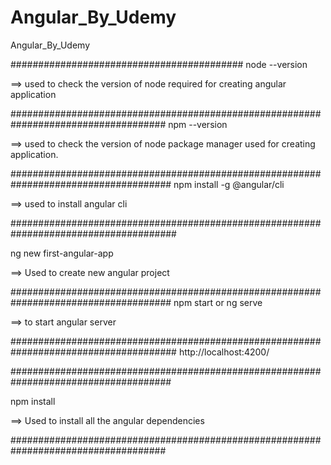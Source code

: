 # Angular_By_Udemy
Angular_By_Udemy

##########################################
node --version

==> used to check the version of node required for creating angular application

####################################################################################
npm --version

==> used to check the version of node package manager used for creating application.

#####################################################################################
npm install -g  @angular/cli

==> used to install angular cli 

######################################################################################

ng new first-angular-app

==> Used to create new angular project 

#####################################################################################
npm start or ng serve 

==> to start angular server 

######################################################################################
http://localhost:4200/

#####################################################################################

 npm install
 
 ==> Used to install all the angular dependencies
 
 ####################################################################################

